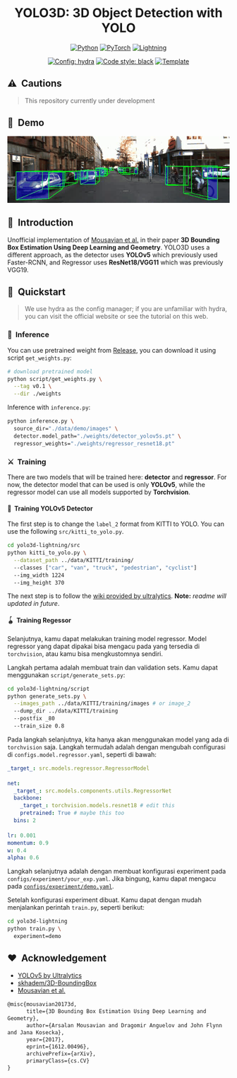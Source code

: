 <div align="center">

# YOLO3D: 3D Object Detection with YOLO

<a href="https://www.python.org/"><img alt="Python" src="https://img.shields.io/badge/-Python 3.8+-blue?style=flat&logo=python&logoColor=white"></a>
<a href="https://pytorch.org/get-started/locally/"><img alt="PyTorch" src="https://img.shields.io/badge/-PyTorch 1.8+-ee4c2c?style=flat&logo=pytorch&logoColor=white"></a>
<a href="https://pytorchlightning.ai/"><img alt="Lightning" src="https://img.shields.io/badge/-Lightning 1.5+-792ee5?style=flat&logo=pytorchlightning&logoColor=white"></a>

<a href="https://hydra.cc/"><img alt="Config: hydra" src="https://img.shields.io/badge/config-hydra 1.1-89b8cd?style=flat&labelColor=gray"></a>
<a href="https://black.readthedocs.io/en/stable/"><img alt="Code style: black" src="https://img.shields.io/badge/code%20style-black-black.svg?style=flat&labelColor=gray"></a>
<a href="https://github.com/ashleve/lightning-hydra-template"><img alt="Template" src="https://img.shields.io/badge/-Lightning--Hydra--Template-017F2F?style=flat&logo=github&labelColor=gray"></a><br>

</div>

## ⚠️&nbsp;&nbsp;Cautions
> This repository currently under development

## 📼&nbsp;&nbsp;Demo
<div align="center">

![demo](./docs/assets/demo.gif)

</div>

## 📌&nbsp;&nbsp;Introduction

Unofficial implementation of [Mousavian et al.](https://arxiv.org/abs/1612.00496) in their paper **3D Bounding Box Estimation Using Deep Learning and Geometry**. YOLO3D uses a different approach, as the detector uses **YOLOv5** which previously used Faster-RCNN, and Regressor uses **ResNet18/VGG11** which was previously VGG19.

## 🚀&nbsp;&nbsp;Quickstart
> We use hydra as the config manager; if you are unfamiliar with hydra, you can visit the official website or see the tutorial on this web.

### 🍿&nbsp;&nbsp;Inference
You can use pretrained weight from [Release](https://github.com/ruhyadi/yolo3d-lightning/releases), you can download it using script `get_weights.py`:
```bash
# download pretrained model
python script/get_weights.py \
  --tag v0.1 \
  --dir ./weights
```
Inference with `inference.py`:
```bash
python inference.py \
  source_dir="./data/demo/images" \
  detector.model_path="./weights/detector_yolov5s.pt" \
  regressor_weights="./weights/regressor_resnet18.pt"
```

### ⚔️&nbsp;&nbsp;Training
There are two models that will be trained here: **detector** and **regressor**. For now, the detector model that can be used is only **YOLOv5**, while the regressor model can use all models supported by **Torchvision**.

#### 🧭&nbsp;&nbsp;Training YOLOv5 Detector
The first step is to change the `label_2` format from KITTI to YOLO. You can use the following `src/kitti_to_yolo.py`.

```bash
cd yolo3d-lightning/src
python kitti_to_yolo.py \
  --dataset_path ../data/KITTI/training/
  --classes ["car", "van", "truck", "pedestrian", "cyclist"]
  --img_width 1224
  --img_height 370
```

The next step is to follow the [wiki provided by ultralytics](https://github.com/ultralytics/yolov5/wiki/Train-Custom-Data). **Note:** *readme will updated in future*.

#### 🪀&nbsp;&nbsp;Training Regessor
Selanjutnya, kamu dapat melakukan training model regressor. Model regressor yang dapat dipakai bisa mengacu pada yang tersedia di `torchvision`, atau kamu bisa mengkustomnya sendiri. 

Langkah pertama adalah membuat train dan validation sets. Kamu dapat menggunakan `script/generate_sets.py`:

```bash
cd yolo3d-lightning/script
python generate_sets.py \
  --images_path ../data/KITTI/training/images # or image_2
  --dump_dir ../data/KITTI/training
  --postfix _80
  --train_size 0.8
```

Pada langkah selanjutnya, kita hanya akan menggunakan model yang ada di `torchvision` saja. Langkah termudah adalah dengan mengubah configurasi di `configs.model.regressor.yaml`, seperti di bawah:

```yaml
_target_: src.models.regressor.RegressorModel

net:
  _target_: src.models.components.utils.RegressorNet
  backbone:
    _target_: torchvision.models.resnet18 # edit this
    pretrained: True # maybe this too
  bins: 2

lr: 0.001
momentum: 0.9
w: 0.4
alpha: 0.6
```

Langkah selanjutnya adalah dengan membuat konfigurasi experiment pada `configs/experiment/your_exp.yaml`. Jika bingung, kamu dapat mengacu pada [`configs/experiment/demo.yaml`](./configs/experiment/demo.yaml). 

Setelah konfigurasi experiment dibuat. Kamu dapat dengan mudah menjalankan perintah `train.py`, seperti berikut:

```bash
cd yolo3d-lightning
python train.py \
  experiment=demo
```






## ❤️&nbsp;&nbsp;Acknowledgement

- [YOLOv5 by Ultralytics](https://github.com/ultralytics/yolov5)
- [skhadem/3D-BoundingBox](https://github.com/skhadem/3D-BoundingBox)
- [Mousavian et al.](https://arxiv.org/abs/1612.00496)
```
@misc{mousavian20173d,
      title={3D Bounding Box Estimation Using Deep Learning and Geometry}, 
      author={Arsalan Mousavian and Dragomir Anguelov and John Flynn and Jana Kosecka},
      year={2017},
      eprint={1612.00496},
      archivePrefix={arXiv},
      primaryClass={cs.CV}
}
```